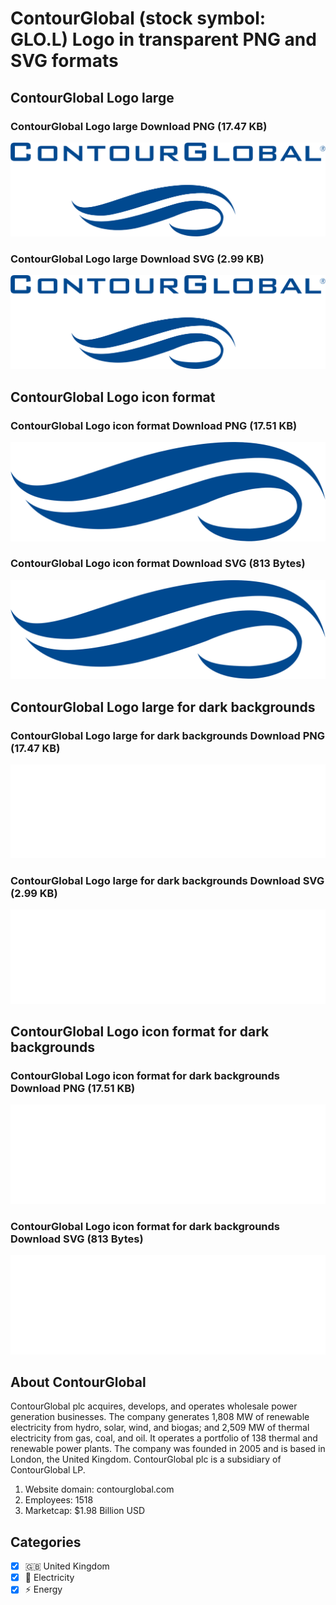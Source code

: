# ContourGlobal (stock symbol: GLO.L) Logo in transparent PNG and SVG formats

## ContourGlobal Logo large

### ContourGlobal Logo large Download PNG (17.47 KB)

![ContourGlobal Logo large Download PNG (17.47 KB)](/img/orig/GLO.L_BIG-b9d157ca.png)

### ContourGlobal Logo large Download SVG (2.99 KB)

![ContourGlobal Logo large Download SVG (2.99 KB)](/img/orig/GLO.L_BIG-779a5a55.svg)

## ContourGlobal Logo icon format

### ContourGlobal Logo icon format Download PNG (17.51 KB)

![ContourGlobal Logo icon format Download PNG (17.51 KB)](/img/orig/GLO.L-de6195ec.png)

### ContourGlobal Logo icon format Download SVG (813 Bytes)

![ContourGlobal Logo icon format Download SVG (813 Bytes)](/img/orig/GLO.L-5b1f4b1e.svg)

## ContourGlobal Logo large for dark backgrounds

### ContourGlobal Logo large for dark backgrounds Download PNG (17.47 KB)

![ContourGlobal Logo large for dark backgrounds Download PNG (17.47 KB)](/img/orig/GLO.L_BIG.D-8665f5a1.png)

### ContourGlobal Logo large for dark backgrounds Download SVG (2.99 KB)

![ContourGlobal Logo large for dark backgrounds Download SVG (2.99 KB)](/img/orig/GLO.L_BIG.D-feef4e47.svg)

## ContourGlobal Logo icon format for dark backgrounds

### ContourGlobal Logo icon format for dark backgrounds Download PNG (17.51 KB)

![ContourGlobal Logo icon format for dark backgrounds Download PNG (17.51 KB)](/img/orig/GLO.L.D-056b8c30.png)

### ContourGlobal Logo icon format for dark backgrounds Download SVG (813 Bytes)

![ContourGlobal Logo icon format for dark backgrounds Download SVG (813 Bytes)](/img/orig/GLO.L.D-7107e04c.svg)

## About ContourGlobal

ContourGlobal plc acquires, develops, and operates wholesale power generation businesses. The company generates 1,808 MW of renewable electricity from hydro, solar, wind, and biogas; and 2,509 MW of thermal electricity from gas, coal, and oil. It operates a portfolio of 138 thermal and renewable power plants. The company was founded in 2005 and is based in London, the United Kingdom. ContourGlobal plc is a subsidiary of ContourGlobal LP.

1. Website domain: contourglobal.com
2. Employees: 1518
3. Marketcap: $1.98 Billion USD


## Categories
- [x] 🇬🇧 United Kingdom
- [x] 🔋 Electricity
- [x] ⚡ Energy

